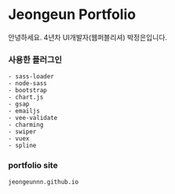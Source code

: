 # Jeongeun Portfolio
안녕하세요. 
4년차 UI개발자(웹퍼블리셔) 박정은입니다.

### 사용한 플러그인
```
- sass-loader
- node-sass
- bootstrap
- chart.js
- gsap
- emailjs
- vee-validate
- charming
- swiper
- vuex
- spline
```

### portfolio site
```
jeongeunnn.github.io
```
